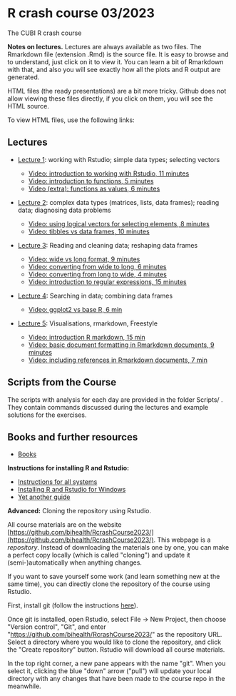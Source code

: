 # R crash course 03/2023

The CUBI R crash course

**Notes on lectures.** Lectures are always available as two files. The
Rmarkdown file (extension .Rmd) is the source file. It is easy to browse
and to understand, just click on it to view it. You can learn a bit of
Rmarkdown with that, and also you will see exactly how all the plots and R
output are generated.

HTML files (the ready presentations) are a bit more tricky. Github does not
allow viewing these files directly, if you click on them, you will see the
HTML source.

To view HTML files, use the following links:

## Lectures

* [Lecture 1](https://bihealth.github.io/RCrashCourse2023/Lectures/lecture_01.html): working with Rstudio; simple data types; selecting vectors
     * [Video: introduction to working with Rstudio, 11 minutes](https://youtu.be/zWt8BC1UNiQ)
     * [Video: introduction to functions, 5 minutes](https://youtu.be/rnGADz4cuBA)
     * [Video (extra): functions as values, 6 minutes](https://youtu.be/NTnLZQwKhvA)

 * [Lecture 2](https://bihealth.github.io/RCrashCourse2023/Lectures/lecture_02.html): complex data types (matrices, lists, data frames); reading data; diagnosing data problems
     * [Video: using logical vectors for selecting elements, 8 minutes](https://youtu.be/xmeZofFlp78)
     * [Video: tibbles vs data frames, 10 minutes](https://youtu.be/eWu7kvNBpyc)


 * [Lecture 3](https://bihealth.github.io/RCrashCourse2023/Lectures/lecture_03.html): Reading and cleaning data; reshaping data frames
     * [Video: wide vs long format, 9 minutes](https://youtu.be/NO1gaeJ7wtA)
     * [Video: converting from wide to long, 6 minutes](https://youtu.be/v5Y_yrnkWIU)
     * [Video: converting from long to wide, 4 minutes](https://youtu.be/jN0CI62WKs8)
     * [Video: introduction to regular expressions, 15 minutes](https://youtu.be/ukN59iCo5wc)


 * [Lecture 4](https://bihealth.github.io/RCrashCourse2023/Lectures/lecture_04.html): Searching in data; combining data frames
     * [Video: ggplot2 vs base R, 6 min](https://youtu.be/NnxJyCHrUTE)


 * [Lecture 5](https://bihealth.github.io/RCrashCourse2023/Lectures/lecture_05.html): Visualisations, rmarkdown, Freestyle
     * [Video: introduction R markdown, 15 min](https://youtu.be/vBeGakSENi8)
     * [Video: basic document formatting in Rmarkdown documents, 9 minutes](https://youtu.be/rfMTn4NBDkQ)
     * [Video: including references in Rmarkdown documents, 7 min](https://youtu.be/DUG1tEL5kXI)

<!-- 
 -->

## Scripts from the Course 

The scripts with analysis for each day are provided in the folder Scripts/ . They contain commands discussed during the lectures and example solutions for the exercises.

## Books and further resources

 * [Books](https://bihealth.github.io/RcrashCourse2021/Lectures/books.html) 

**Instructions for installing R and Rstudio:**

 * [Instructions for all systems](https://techvidvan.com/tutorials/install-r/)
 * [Installing R and Rstudio for Windows](https://medium.com/@GalarnykMichael/install-r-and-rstudio-on-windows-5f503f708027)
 * [Yet another guide](https://rstudio-education.github.io/hopr/starting.html)


**Advanced:** Cloning the repository using Rstudio.

All course materials are on the website [https://github.com/bihealth/RcrashCourse2023/](https://github.com/bihealth/RcrashCourse2023/). 
This webpage is a *repository*. Instead of downloading the materials one by
one, you can make a perfect copy locally (which is called "cloning") and
update it (semi-)automatically when anything changes.

If you want to save yourself some work (and learn something new at the same
time), you can directly clone the repository of the course using Rstudio. 

First, install git (follow the instructions
[here](https://support.rstudio.com/hc/en-us/articles/200532077?version=2022.07.1%2B554&mode=desktop)).

Once git is installed, open Rstudio, select File -> New Project, then choose "Version
control", "Git", and enter "https://github.com/bihealth/RcrashCourse2023/"
as the repository URL. Select a directory where you would like to clone the
repository, and click the "Create repository" button. Rstudio will download
all course materials.

In the top right corner, a new pane appears with the name "git". When you
select it, clicking the blue "down" arrow ("pull") will update your local
directory with any changes that have been made to the course repo in the
meanwhile.
